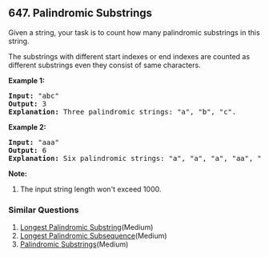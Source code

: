 ## 647. Palindromic Substrings

<p>
Given a string, your task is to count how many palindromic substrings in this string.
</p>

<p>
The substrings with different start indexes or end indexes are counted as different substrings even they consist of same characters. 
</p>

<p><b>Example 1:</b><br />
<pre>
<b>Input:</b> "abc"
<b>Output:</b> 3
<b>Explanation:</b> Three palindromic strings: "a", "b", "c".
</pre>
</p>

<p><b>Example 2:</b><br />
<pre>
<b>Input:</b> "aaa"
<b>Output:</b> 6
<b>Explanation:</b> Six palindromic strings: "a", "a", "a", "aa", "aa", "aaa".
</pre>
</p>

<p><b>Note:</b><br>
<ol>
<li>The input string length won't exceed 1000.</li>
</ol>
</p>

### Similar Questions
  1. [Longest Palindromic Substring](https://github.com/openset/leetcode/tree/master/solution/longest-palindromic-substring)(Medium)
  1. [Longest Palindromic Subsequence](https://github.com/openset/leetcode/tree/master/solution/longest-palindromic-subsequence)(Medium)
  1. [Palindromic Substrings](https://github.com/openset/leetcode/tree/master/solution/palindromic-substrings)(Medium)
